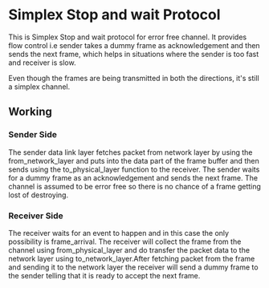 # Simplex Stop and wait Protocol

This is Simplex Stop and wait protocol for error free channel. It provides flow control i.e sender takes a dummy frame as acknowledgement and then sends the next frame, which helps in situations where the sender is too fast and receiver is slow.

Even though the frames are being transmitted in both the directions, it's still a simplex channel.

## Working

### Sender Side
The sender data link layer fetches packet from network layer by using the from_network_layer and puts into the data part of the frame buffer and then sends using the to_physical_layer function to the receiver. The sender waits for a dummy frame as an acknowledgement and sends the next frame. The channel is assumed to be error free so there is no chance of a frame getting lost of destroying.

### Receiver Side
The receiver waits for an event to happen and in this case the only possibility is frame_arrival. The receiver will collect the frame from the channel using from_physical_layer and do transfer the packet data to the network layer using to_network_layer.After fetching packet from the frame and sending it to the network layer the receiver will send a dummy frame to the sender telling that it is ready to accept the next frame.
